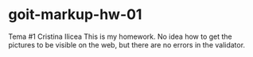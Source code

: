 # goit-markup-hw-01
Tema #1 Cristina Ilicea
This is my homework. No idea how to get the pictures to be visible on the web, but there are no errors in the validator.
